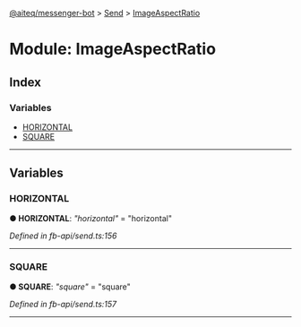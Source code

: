 [@aiteq/messenger-bot](../README.md) > [Send](../modules/send.md) > [ImageAspectRatio](../modules/send.imageaspectratio.md)



# Module: ImageAspectRatio

## Index

### Variables

* [HORIZONTAL](send.imageaspectratio.md#horizontal)
* [SQUARE](send.imageaspectratio.md#square)



---
## Variables
<a id="horizontal"></a>

###  HORIZONTAL

**●  HORIZONTAL**:  *"horizontal"*  = "horizontal"

*Defined in fb-api/send.ts:156*





___

<a id="square"></a>

###  SQUARE

**●  SQUARE**:  *"square"*  = "square"

*Defined in fb-api/send.ts:157*





___


